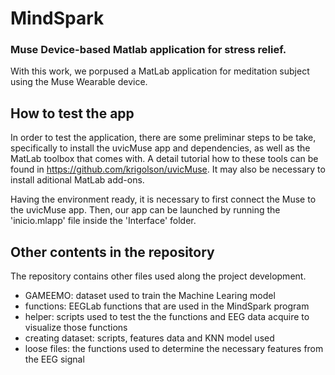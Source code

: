 # MindSpark
### Muse Device-based Matlab application for stress relief.

With this work, we porpused a MatLab application for meditation subject using the Muse Wearable device. 

## How to test the app

In order to test the application, there are some preliminar steps to be take, specifically to install the uvicMuse app and dependencies, as well as the MatLab toolbox that comes with. A detail tutorial how to these tools can be found in https://github.com/krigolson/uvicMuse.
It may also be necessary to install aditional MatLab add-ons.

Having the environment ready, it is necessary to first connect the Muse to the uvicMuse app. Then, our app can be launched by running the 'inicio.mlapp' file inside the 'Interface' folder.

## Other contents in the repository

The repository contains other files used along the project development.
* GAMEEMO: dataset used to train the Machine Learing model
* functions: EEGLab functions that are used in the MindSpark program
* helper: scripts used to test the the functions and EEG data acquire to visualize those functions
* creating dataset: scripts, features data and KNN model used
* loose files: the functions used to determine the necessary features from the EEG signal
